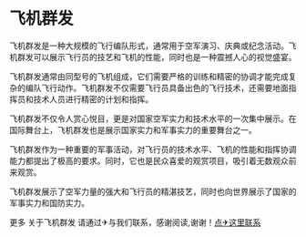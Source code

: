 # 飞机群发

飞机群发是一种大规模的飞行编队形式，通常用于空军演习、庆典或纪念活动。飞机群发可以展示飞行员的技艺和飞机的性能，同时也是一种震撼人心的视觉盛宴。

飞机群发通常由同型号的飞机组成，它们需要严格的训练和精密的协调才能完成复杂的编队飞行动作。飞机群发不仅需要飞行员具备出色的飞行技术，还需要地面指挥员和技术人员进行精密的计划和指挥。

飞机群发不仅令人赏心悦目，更是对国家空军实力和技术水平的一次集中展示。在国际舞台上，飞机群发也是展示国家实力和军事实力的重要舞台之一。

飞机群发作为一种重要的军事活动，对飞行员的技术水平、飞机的性能和指挥协调能力都提出了极高的要求。同时，它也是民众喜爱的观赏项目，吸引着无数观众前来观赏。

飞机群发展示了空军力量的强大和飞行员的精湛技艺，同时也向世界展示了国家的军事实力和国防实力。

更多 关于飞机群发 请通过✈与我们联系，感谢阅读,谢谢！[点✈这里联系](https://t.me/lianmeng09)